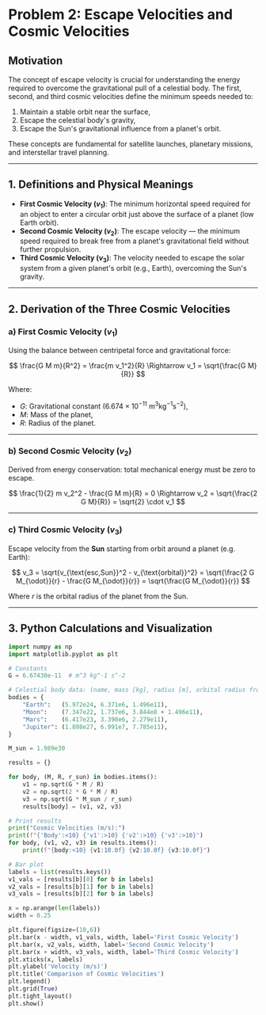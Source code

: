 # Problem 2: Escape Velocities and Cosmic Velocities

## Motivation

The concept of escape velocity is crucial for understanding the energy required to overcome the gravitational pull of a celestial body. The first, second, and third cosmic velocities define the minimum speeds needed to:

1. Maintain a stable orbit near the surface,
2. Escape the celestial body's gravity,
3. Escape the Sun's gravitational influence from a planet's orbit.

These concepts are fundamental for satellite launches, planetary missions, and interstellar travel planning.

---

## 1. Definitions and Physical Meanings

- **First Cosmic Velocity ($v_1$)**: The minimum horizontal speed required for an object to enter a circular orbit just above the surface of a planet (low Earth orbit).  
- **Second Cosmic Velocity ($v_2$)**: The escape velocity — the minimum speed required to break free from a planet's gravitational field without further propulsion.  
- **Third Cosmic Velocity ($v_3$)**: The velocity needed to escape the solar system from a given planet's orbit (e.g., Earth), overcoming the Sun's gravity.

---

## 2. Derivation of the Three Cosmic Velocities

### a) First Cosmic Velocity ($v_1$)

Using the balance between centripetal force and gravitational force:

$$
\frac{G M m}{R^2} = \frac{m v_1^2}{R}
\Rightarrow v_1 = \sqrt{\frac{G M}{R}}
$$

Where:

- $G$: Gravitational constant ($6.674 \times 10^{-11} \ \text{m}^3 \text{kg}^{-1} \text{s}^{-2}$),
- $M$: Mass of the planet,
- $R$: Radius of the planet.

---

### b) Second Cosmic Velocity ($v_2$)

Derived from energy conservation: total mechanical energy must be zero to escape.

$$
\frac{1}{2} m v_2^2 - \frac{G M m}{R} = 0
\Rightarrow v_2 = \sqrt{\frac{2 G M}{R}} = \sqrt{2} \cdot v_1
$$

---

### c) Third Cosmic Velocity ($v_3$)

Escape velocity from the **Sun** starting from orbit around a planet (e.g. Earth):

$$
v_3 = \sqrt{v_{\text{esc,Sun}}^2 - v_{\text{orbital}}^2}
= \sqrt{\frac{2 G M_{\odot}}{r} - \frac{G M_{\odot}}{r}} = \sqrt{\frac{G M_{\odot}}{r}}
$$

Where $r$ is the orbital radius of the planet from the Sun.

---

## 3. Python Calculations and Visualization

```python
import numpy as np
import matplotlib.pyplot as plt

# Constants
G = 6.67430e-11  # m^3 kg^-1 s^-2

# Celestial body data: (name, mass [kg], radius [m], orbital radius from Sun [m])
bodies = {
    "Earth":   (5.972e24, 6.371e6, 1.496e11),
    "Moon":    (7.347e22, 1.737e6, 3.844e8 + 1.496e11),
    "Mars":    (6.417e23, 3.390e6, 2.279e11),
    "Jupiter": (1.898e27, 6.991e7, 7.785e11),
}

M_sun = 1.989e30

results = {}

for body, (M, R, r_sun) in bodies.items():
    v1 = np.sqrt(G * M / R)
    v2 = np.sqrt(2 * G * M / R)
    v3 = np.sqrt(G * M_sun / r_sun)
    results[body] = (v1, v2, v3)

# Print results
print("Cosmic Velocities (m/s):")
print(f"{'Body':<10} {'v1':>10} {'v2':>10} {'v3':>10}")
for body, (v1, v2, v3) in results.items():
    print(f"{body:<10} {v1:10.0f} {v2:10.0f} {v3:10.0f}")

# Bar plot
labels = list(results.keys())
v1_vals = [results[b][0] for b in labels]
v2_vals = [results[b][1] for b in labels]
v3_vals = [results[b][2] for b in labels]

x = np.arange(len(labels))
width = 0.25

plt.figure(figsize=(10,6))
plt.bar(x - width, v1_vals, width, label='First Cosmic Velocity')
plt.bar(x, v2_vals, width, label='Second Cosmic Velocity')
plt.bar(x + width, v3_vals, width, label='Third Cosmic Velocity')
plt.xticks(x, labels)
plt.ylabel('Velocity (m/s)')
plt.title('Comparison of Cosmic Velocities')
plt.legend()
plt.grid(True)
plt.tight_layout()
plt.show()
```

